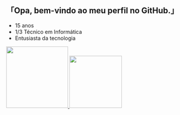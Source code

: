 ## 「Opa, bem-vindo ao meu perfil no GitHub.」


- 15 anos
- 1/3 Técnico em Informática
- Entusiasta da tecnologia



<div>
  <a href="https://github.com/1LC7">
  <img height="165em" src="https://github-readme-stats.vercel.app/api?username=1LC7&show_icons=true&theme=dracula&include_all_commits=true&count_private=true"/>
  <img height="140em" src="https://github-readme-stats.vercel.app/api/top-langs/?username=1LC7&layout=compact&langs_count=7&theme=dracula"/>
</div>


 
  

